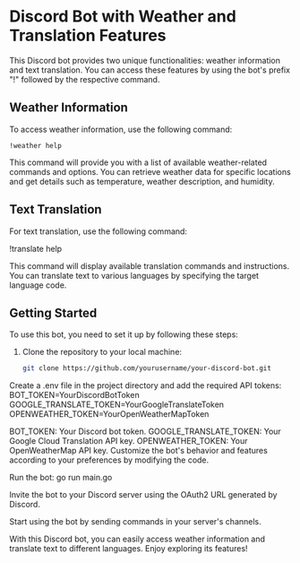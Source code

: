 # Discord Bot with Weather and Translation Features

This Discord bot provides two unique functionalities: weather information and text translation. You can access these features by using the bot's prefix "!" followed by the respective command.

## Weather Information

To access weather information, use the following command:

`!weather help`

This command will provide you with a list of available weather-related commands and options. You can retrieve weather data for specific locations and get details such as temperature, weather description, and humidity.

## Text Translation

For text translation, use the following command:

!translate help

This command will display available translation commands and instructions. You can translate text to various languages by specifying the target language code.

## Getting Started

To use this bot, you need to set it up by following these steps:

1. Clone the repository to your local machine:

   ```bash
   git clone https://github.com/yourusername/your-discord-bot.git

Create a .env file in the project directory and add the required API tokens:
BOT_TOKEN=YourDiscordBotToken
GOOGLE_TRANSLATE_TOKEN=YourGoogleTranslateToken
OPENWEATHER_TOKEN=YourOpenWeatherMapToken

BOT_TOKEN: Your Discord bot token.
GOOGLE_TRANSLATE_TOKEN: Your Google Cloud Translation API key.
OPENWEATHER_TOKEN: Your OpenWeatherMap API key.
Customize the bot's behavior and features according to your preferences by modifying the code.

Run the bot:
go run main.go

Invite the bot to your Discord server using the OAuth2 URL generated by Discord.

Start using the bot by sending commands in your server's channels.

With this Discord bot, you can easily access weather information and translate text to different languages. Enjoy exploring its features!

